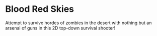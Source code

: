 # Blood Red Skies

Attempt to survive hordes of zombies in the desert with nothing but an arsenal of guns in this 2D top-down survival shooter!
